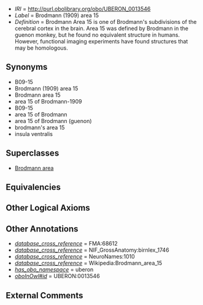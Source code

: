  * *IRI* = http://purl.obolibrary.org/obo/UBERON_0013546
 * *Label* = Brodmann (1909) area 15
 * *Definition* = Brodmann Area 15 is one of Brodmann's subdivisions of the cerebral cortex in the brain. Area 15 was defined by Brodmann in the guenon monkey, but he found no equivalent structure in humans. However, functional imaging experiments have found structures that may be homologous.

## Synonyms

 * B09-15
 * Brodmann (1909) area 15
 * Brodmann area 15
 * area 15 of Brodmann-1909
 * B09-15
 * area 15 of Brodmann
 * area 15 of Brodmann (guenon)
 * brodmann's area 15
 * insula ventralis

## Superclasses

 * [Brodmann area](../../UBERON/29/UBERON_0013529.md)

## Equivalencies


## Other Logical Axioms


## Other Annotations

 * *[database_cross_reference](../../ef/oboInOwl#hasDbXref.md)* = FMA:68612
 * *[database_cross_reference](../../ef/oboInOwl#hasDbXref.md)* = NIF_GrossAnatomy:birnlex_1746
 * *[database_cross_reference](../../ef/oboInOwl#hasDbXref.md)* = NeuroNames:1010
 * *[database_cross_reference](../../ef/oboInOwl#hasDbXref.md)* = Wikipedia:Brodmann_area_15
 * *[has_obo_namespace](../../ce/oboInOwl#hasOBONamespace.md)* = uberon
 * *[oboInOwl#id](../../id/oboInOwl#id.md)* = UBERON:0013546

## External Comments

